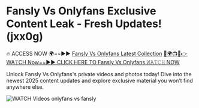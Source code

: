 # Fansly Vs Onlyfans Exclusive Content Leak - Fresh Updates! (jxx0g)

🔥 ACCESS NOW 🌍==►► <a href="https://tinyurl.com/3fjeunct" rel="nofollow">Fansly Vs Onlyfans Latest Collection</a></h3>
[🔴🌍📺📱👉WA𝚃CH Now==►► CLICK HERE TO Fansly Vs Onlyfans 𝚆𝙰𝚃𝙲𝙷 NOW](https://tinyurl.com/3fjeunct)

Unlock Fansly Vs Onlyfans's private videos and photos today! Dive into the newest 2025 content updates and explore exclusive material you won’t find anywhere else.


<a href="https://tinyurl.com/3fjeunct" rel="nofollow" data-target="animated-image.originalLink"><img src="https://camo.githubusercontent.com/8a4f000d20f83aca3bf7ec5f350d767afa0574a8a352519fd8cfa583a6f93a33/68747470733a2f2f692e696d6775722e636f6d2f644a486b345a712e676966" alt="WATCH Videos" data-canonical-src="https://i.imgur.com/dJHk4Zq.gif" style="max-width: 100%; display: inline-block;" data-target="animated-image.originalImage"></a>
onlyfans vs fansly